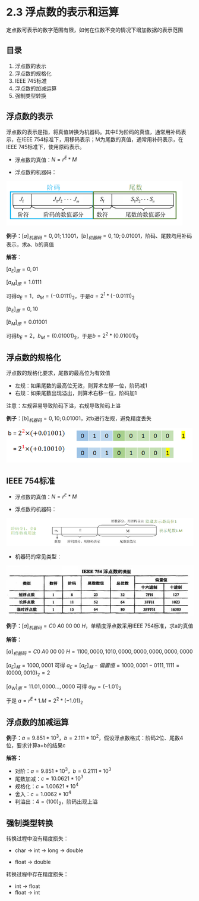 # 2.3 浮点数的表示和运算

定点数可表示的数字范围有限，如何在位数不变的情况下增加数据的表示范围

## 目录

1. 浮点数的表示
2. 浮点数的规格化
3. IEEE 745标准
4. 浮点数的加减运算
5. 强制类型转换



## 浮点数的表示

浮点数的表示是指，将真值转换为机器码。其中E为阶码的真值，通常用补码表示，在IEEE 754标准下，用移码表示；M为尾数的真值，通常用补码表示，在IEEE 745标准下，使用原码表示。

* 浮点数的真值：$N = r^E * M$

* 浮点数的机器码：

![image-20210826133548794](image-20210826133548794.png)





**例子**：$[a]_{机器码} = 0,01;1.1001$，$[b]_{机器码} = 0,10;0.01001$，阶码、尾数均用补码表示，求a、b的真值

**解答**：

$[a_E]_原 = 0,01$

$[a_M]_原 = 1.0111$

可得$a_E = 1$，$a_M = (-0.0111)_2$，于是$a = 2^1 * (-0.0111)_2$



$[b_E]_原 = 0,10$

$[b_M]_原 = 0.01001$

可得$b_E = 2$，$b_M = (0.01001)_2$，于是$b = 2^2 * (0.01001)_2$



## 浮点数的规格化

浮点数的规格化要求，尾数的最高位为有效值

* 左规：如果尾数的最高位无效，则算术左移一位，阶码减1
* 右规：如果尾数出现溢出，则算术右移一位，阶码加1

注意：左规容易导致阶码下溢，右规导致阶码上溢



**例子**：$[b]_{机器码} = 0,10;0.01001$，对b进行左规，避免精度丢失

![image-20210826141418159](image-20210826141418159.png)



## IEEE 754标准

* 浮点数的真值：$N = r^E * M$

* 浮点数的机器码：

![image-20210826143347805](image-20210826143347805.png)

* 机器码的常见类型：

![image-20210826144319466](image-20210826144319466.png)



**例子：**$[a]_{机器码} = C0\ A0\ 00\ 00\ H$，单精度浮点数采用IEEE 754标准，求a的真值

**解答：**

$[a]_{机器码} = C0\ A0\ 00\ 00\ H = 1100,0000,1010,0000,0000,0000,0000,0000$

$[a_E]_移 = 1000,0001$ 可得 $a_E = [a_E]_移 - 偏置值 = 1000,0001 - 0111,1111 = (0000,0010)_2 = 2$ 

$[a_W]_原 = 11.01,0000...,0000$ 可得 $a_W = (-1.01)_2$

于是 $a = r^E * 1.M = 2^2 * (-1.01)_2$



## 浮点数的加减运算

**例子：**$a = 9.851 * 10^3，b= 2.111 * 10^2$，假设浮点数格式：阶码2位、尾数4位，要求计算a+b的结果c

**解答：**

* 对阶：$a = 9.851 * 10^3，b = 0.2111 * 10^3$
* 尾数加减：$c = 10.0621 * 10^3$
* 规格化：$c = 1.00621 * 10^4$
* 舍入：$c = 1.0062 * 10^4$
* 判溢出：$4 = (100)_2$，阶码出现上溢



## 强制类型转换

转换过程中没有精度损失：

* char -> int -> long -> double

* float -> double

转换过程中存在精度损失：

* int -> float
* float -> int

